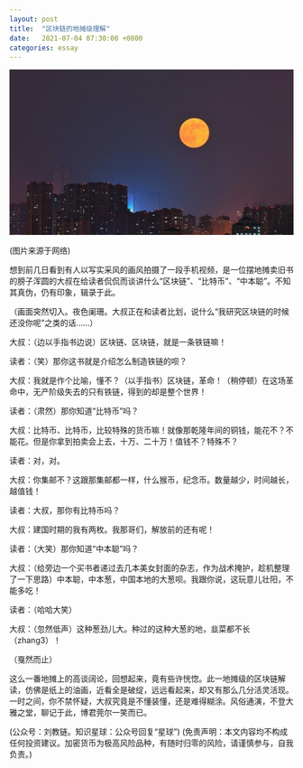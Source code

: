 ```yaml
---
layout: post
title:  "区块链的地摊级理解"
date:   2021-07-04 07:30:00 +0800
categories: essay
---
```


![](/images/2021/20210704.jpg)

(图片来源于网络)

想到前几日看到有人以写实采风的画风拍摄了一段手机视频，是一位摆地摊卖旧书的膀子浑圆的大叔在给读者侃侃而谈讲什么“区块链”、“比特币”、“中本聪”。不知其真伪，仍有印象，辑录于此。

（画面突然切入。夜色阑珊。大叔正在和读者比划，说什么“我研究区块链的时候还没你呢”之类的话……）

大叔：（边以手指书边说）区块链、区块链，就是一条铁链嘛！

读者：（笑）那你这书就是介绍怎么制造铁链的呗？

大叔：我就是作个比喻，懂不？（以手指书）区块链，革命！（稍停顿）在这场革命中，无产阶级失去的只有铁链，得到的却是整个世界！

读者：（肃然）那你知道“比特币”吗？

大叔：比特币、比特币，比较特殊的货币嘛！就像那乾隆年间的铜钱，能花不？不能花。但是你拿到拍卖会上去，十万、二十万！值钱不？特殊不？

读者：对，对。

大叔：你集邮不？这跟那集邮都一样，什么猴币，纪念币。数量越少，时间越长，越值钱！

读者：大叔，那你有比特币吗？

大叔：建国时期的我有两枚。我那哥们，解放前的还有呢！

读者：（大笑）那你知道“中本聪”吗？

大叔：（给旁边一个买书者递过去几本美女封面的杂志，作为战术掩护，趁机整理了一下思路）中本聪，中本葱，中国本地的大葱呗。我跟你说，这玩意儿壮阳，不能多吃！

读者：（哈哈大笑）

大叔：（忽然低声）这种葱劲儿大。种过的这种大葱的地，韭菜都不长（zhang3）！

（戛然而止）

这么一番地摊上的高谈阔论，回想起来，竟有些许恍惚。此一地摊级的区块链解读，仿佛是纸上的油画，近看全是破绽，远远看起来，却又有那么几分活灵活现。一时之间，你不禁怀疑，大叔究竟是不懂装懂，还是难得糊涂。风俗通演，不登大雅之堂，聊记于此，博君莞尔一笑而已。

(公众号：刘教链。知识星球：公众号回复“星球”)
(免责声明：本文内容均不构成任何投资建议。加密货币为极高风险品种，有随时归零的风险，请谨慎参与，自我负责。)
